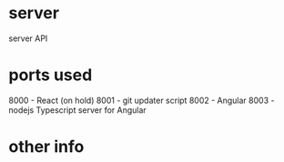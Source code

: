 # server
server API


# ports used
8000 - React (on hold)
8001 - git updater script
8002 - Angular
8003 - nodejs Typescript server for Angular



# other info